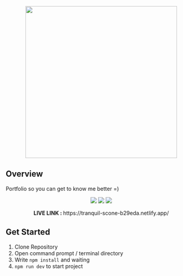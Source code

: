 <p align="center">
  <img width="400" style={{color: 'white'}} src="https://images.squarespace-cdn.com/content/v1/551c24dae4b08245f4c1c01f/1591713161958-H9EO444LJ43XUVZCVMRR/LACYLETTERING-15.png?format=1000w">
</p>

## Overview
<p align="justify">
 Portfolio so you can get to know me better =)

<p align="center">
    <img src="https://img.shields.io/badge/-Frontend-red?style=for-the-badge&logo=">
    <img src="https://img.shields.io/badge/-Typescript-blue?style=for-the-badge&logo=">
    <img src="https://img.shields.io/badge/-React -purple?style=for-the-badge&logo=">
</p>

<p align="center">
  <b>LIVE LINK : </b> https://tranquil-scone-b29eda.netlify.app/
</p>

## Get Started
1. Clone Repository
2. Open command prompt / terminal directory
3. Write `npm install` and waiting
4. `npm run dev` to start project
